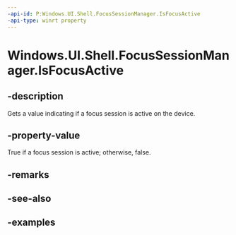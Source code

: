 ```yaml
---
-api-id: P:Windows.UI.Shell.FocusSessionManager.IsFocusActive
-api-type: winrt property
---
```


# Windows.UI.Shell.FocusSessionManager.IsFocusActive

<!--
public bool IsFocusActive { get; }
-->


## -description

Gets a value indicating if a focus session is active on the device.

## -property-value

True if a focus session is active; otherwise, false.

## -remarks

## -see-also

## -examples


